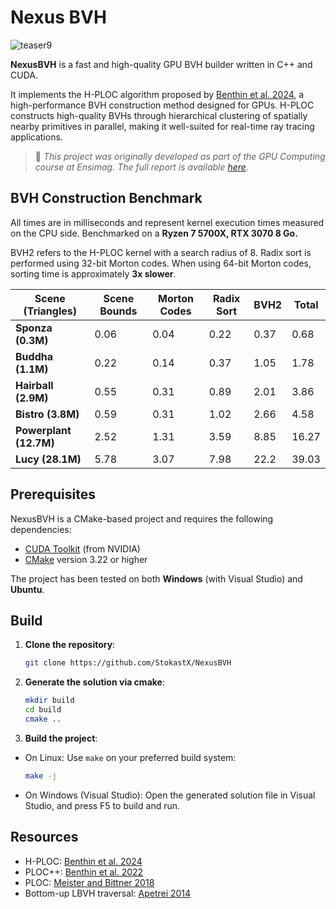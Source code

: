 # Nexus BVH
![teaser9](https://github.com/user-attachments/assets/a56284f9-bfe7-49d1-b83a-6374537d7e9b)

**NexusBVH** is a fast and high-quality GPU BVH builder written in C++ and CUDA.

It implements the H-PLOC algorithm proposed by [Benthin et al. 2024](https://dl.acm.org/doi/10.1145/3675377), a high-performance BVH construction method designed for GPUs. H-PLOC constructs high-quality BVHs through hierarchical clustering of spatially nearby primitives in parallel, making it well-suited for real-time ray tracing applications.


> 📝 *This project was originally developed as part of the GPU Computing course at Ensimag. The full report is available [here](https://patrick-attimont.com/assets/documents/NXB_report.pdf).*


## BVH Construction Benchmark

All times are in milliseconds and represent kernel execution times measured on the CPU side. Benchmarked on a **Ryzen 7 5700X, RTX 3070 8 Go.** 

BVH2 refers to the H-PLOC kernel with a search radius of 8. Radix sort is performed using 32-bit Morton codes. When using 64-bit Morton codes, sorting time is approximately **3x slower**.

| Scene (Triangles)      | Scene Bounds | Morton Codes | Radix Sort           | BVH2  | Total  |
|------------------------|--------------|--------------|----------------------|------|--------|
| **Sponza (0.3M)**      | 0.06         | 0.04         | 0.22                 | 0.37 | 0.68   |
| **Buddha (1.1M)**      | 0.22         | 0.14         | 0.37                 | 1.05 | 1.78   |
| **Hairball (2.9M)**    | 0.55         | 0.31         | 0.89                 | 2.01 | 3.86   |
| **Bistro (3.8M)**      | 0.59         | 0.31         | 1.02                 | 2.66 | 4.58   |
| **Powerplant (12.7M)** | 2.52         | 1.31         | 3.59                 | 8.85 | 16.27  |
| **Lucy (28.1M)**       | 5.78         | 3.07         | 7.98                 | 22.2 | 39.03  |

## Prerequisites
NexusBVH is a CMake-based project and requires the following dependencies:

- [CUDA Toolkit](https://developer.nvidia.com/cuda-downloads) (from NVIDIA)
- [CMake](https://cmake.org/download/) version 3.22 or higher

The project has been tested on both **Windows** (with Visual Studio) and **Ubuntu**.

## Build

1. **Clone the repository**:

   ```sh
   git clone https://github.com/StokastX/NexusBVH
   ```

2. **Generate the solution via cmake**:

   ``` sh
   mkdir build
   cd build
   cmake ..
   ```

3. **Build the project**:
- On Linux: Use ```make``` on your preferred build system:

   ``` sh
   make -j
   ```
- On Windows (Visual Studio): Open the generated solution file in Visual Studio, and press F5 to build and run.

## Resources

- H-PLOC: [Benthin et al. 2024](https://dl.acm.org/doi/10.1145/3675377)
- PLOC++: [Benthin et al. 2022](https://dl.acm.org/doi/10.1145/3543867)
- PLOC: [Meister and Bittner 2018](https://ieeexplore.ieee.org/document/7857089)
- Bottom-up LBVH traversal: [Apetrei 2014](https://doi.org/10.2312/cgvc.20141206)
